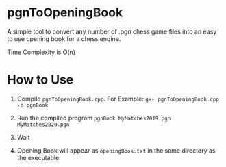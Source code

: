 # pgnToOpeningBook

A simple tool to convert any number of .pgn chess game files into an easy to use opening book for a chess engine.

Time Complexity is O(n)

# How to Use
1. Compile `pgnToOpeningBook.cpp`.
For Example:
```g++ pgnToOpeningBook.cpp -o pgnBook```

2. Run the compiled program
```pgnBook MyMatches2019.pgn MyMatches2020.pgn```

3. Wait

4. Opening Book will appear as `openingBook.txt` in the same directory as the executable.
